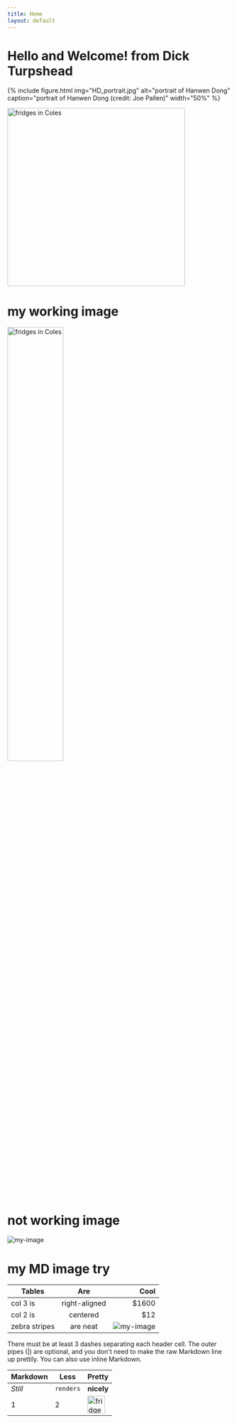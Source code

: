 ```yaml
---
title: Home
layout: default
---
```


# Hello and Welcome! from Dick Turpshead

{% include figure.html img="HD_portrait.jpg" alt="portrait of Hanwen Dong" caption="portrait of Hanwen Dong (credit: Joe Pallen)" width="50%" %}


<img src="https://dickturpshead.github.io/highway-wobbly/images/empty-freezer.jpg" alt="fridges in Coles" width="400"/>

# my working image



<img src="https://dickturpshead.github.io/highway-wobbly/images/empty-freezer.jpg" alt="fridges in Coles" width=50%/>

[comment]: <> (try %age but doesnt work)
# not working image



![my-image](https://dickturpshead.github.io/highway-wobbly/images/empty-freezer-sm.jpg)

# my MD image try





| Tables        | Are           | Cool  |
| ------------- |:-------------:| -----:|
| col 3 is      | right-aligned | $1600 |
| col 2 is      | centered      |   $12 |
| zebra stripes | are neat      |    ![my-image](https://dickturpshead.github.io/highway-wobbly/images/empty-freezer-sm.jpg) |

There must be at least 3 dashes separating each header cell.
The outer pipes (|) are optional, and you don't need to make the 
raw Markdown line up prettily. You can also use inline Markdown.

Markdown | Less | Pretty
--- | --- | ---
*Still* | `renders` | **nicely**
1 | 2 | <img src="https://dickturpshead.github.io/highway-wobbly/images/empty-freezer.jpg" alt="fridges in Coles" width="40"/>























